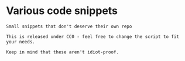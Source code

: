 # Various code snippets
    Small snippets that don't deserve their own repo

    This is released under CC0 - feel free to change the script to fit your needs.

    Keep in mind that these aren't idiot-proof.